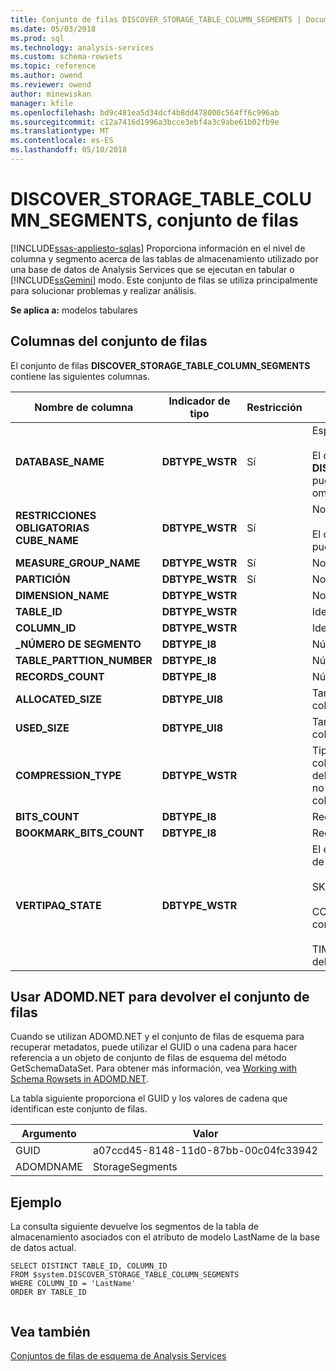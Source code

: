 ```yaml
---
title: Conjunto de filas DISCOVER_STORAGE_TABLE_COLUMN_SEGMENTS | Documentos de Microsoft
ms.date: 05/03/2018
ms.prod: sql
ms.technology: analysis-services
ms.custom: schema-rowsets
ms.topic: reference
ms.author: owend
ms.reviewer: owend
author: minewiskan
manager: kfile
ms.openlocfilehash: bd9c481ea5d34dcf4b8dd478000c564ff6c996ab
ms.sourcegitcommit: c12a7416d1996a3bcce3ebf4a3c9abe61b02fb9e
ms.translationtype: MT
ms.contentlocale: es-ES
ms.lasthandoff: 05/10/2018
---
```

# <a name="discoverstoragetablecolumnsegments-rowset"></a>DISCOVER_STORAGE_TABLE_COLUMN_SEGMENTS, conjunto de filas
[!INCLUDE[ssas-appliesto-sqlas](../../../includes/ssas-appliesto-sqlas.md)]
  Proporciona información en el nivel de columna y segmento acerca de las tablas de almacenamiento utilizado por una base de datos de Analysis Services que se ejecutan en tabular o [!INCLUDE[ssGemini](../../../includes/ssgemini-md.md)] modo. Este conjunto de filas se utiliza principalmente para solucionar problemas y realizar análisis.  
  
 **Se aplica a:** modelos tabulares  
  
## <a name="rowset-columns"></a>Columnas del conjunto de filas  
 El conjunto de filas **DISCOVER_STORAGE_TABLE_COLUMN_SEGMENTS** contiene las siguientes columnas.  
  
|**Nombre de columna**|**Indicador de tipo**|**Restricción**|**Description**|  
|---------------------|------------------------|---------------------|---------------------|  
|**DATABASE_NAME**|**DBTYPE_WSTR**|Sí|Especifica la base de datos tabular.<br /><br /> El conjunto de filas **DISCOVER_STORAGE_TABLE_COLUMN_SEGMENTS** puede restringirse mediante esta columna. Si se omite, se utiliza la base de datos actual.|  
|**RESTRICCIONES OBLIGATORIAS CUBE_NAME**|**DBTYPE_WSTR**|Sí|Nombre del modelo.<br /><br /> El conjunto de filas **DISCOVER_STORAGE_TABLES** puede restringirse mediante esta columna.|  
|**MEASURE_GROUP_NAME**|**DBTYPE_WSTR**|Sí|Nombre del grupo de medida.|  
|**PARTICIÓN**|**DBTYPE_WSTR**|Sí|Nombre de la partición.|  
|**DIMENSION_NAME**|**DBTYPE_WSTR**||Nombre de la dimensión.|  
|**TABLE_ID**|**DBTYPE_WSTR**||Identificador interno del segmento de la tabla.|  
|**COLUMN_ID**|**DBTYPE_WSTR**||Identificador interno de la columna.|  
|**_NÚMERO DE SEGMENTO**|**DBTYPE_I8**||Número ordinal del segmento de la tabla.|  
|**TABLE_PARTTION_NUMBER**|**DBTYPE_I8**||Número ordinal de la partición.|  
|**RECORDS_COUNT**|**DBTYPE_I8**||Número de registros de la partición.|  
|**ALLOCATED_SIZE**|**DBTYPE_UI8**||Tamaño en bytes asignado al segmento de la columna.|  
|**USED_SIZE**|**DBTYPE_UI8**||Tamaño en bytes utilizados por el segmento de la columna.|  
|**COMPRESSION_TYPE**|**DBTYPE_WSTR**||Tipo de compresión aplicado al segmento de la columna. Este valor está pensado para uso interno y del servicio de soporte técnico solamente. Microsoft no publica valores válidos o descripciones para esta columna.|  
|**BITS_COUNT**|**DBTYPE_I8**||Recuento de bits.|  
|**BOOKMARK_BITS_COUNT**|**DBTYPE_I8**||Recuento de bits de marcador.|  
|**VERTIPAQ_STATE**|**DBTYPE_WSTR**||El estado de la compresión VertiPaq para este sector de la columna. El valor puede ser:<br /><br /> SKIPPED: se omitió la compresión VertiPaq.<br /><br /> COMPLETED: la compresión VertiPaq se completó correctamente.<br /><br /> TIMEBOXED: la compresión VertiPaq se ha delimitado a un periodo de tiempo.|  
  
## <a name="using-adomdnet-to-return-the-rowset"></a>Usar ADOMD.NET para devolver el conjunto de filas  
 Cuando se utilizan ADOMD.NET y el conjunto de filas de esquema para recuperar metadatos, puede utilizar el GUID o una cadena para hacer referencia a un objeto de conjunto de filas de esquema del método GetSchemaDataSet. Para obtener más información, vea [Working with Schema Rowsets in ADOMD.NET](../../../analysis-services/multidimensional-models-adomd-net-client/retrieving-metadata-working-with-schema-rowsets.md).  
  
 La tabla siguiente proporciona el GUID y los valores de cadena que identifican este conjunto de filas.  
  
|Argumento|Valor|  
|--------------|-----------|  
|GUID|a07ccd45-8148-11d0-87bb-00c04fc33942|  
|ADOMDNAME|StorageSegments|  
  
## <a name="example"></a>Ejemplo  
 La consulta siguiente devuelve los segmentos de la tabla de almacenamiento asociados con el atributo de modelo LastName de la base de datos actual.  
  
```  
SELECT DISTINCT TABLE_ID, COLUMN_ID   
FROM $system.DISCOVER_STORAGE_TABLE_COLUMN_SEGMENTS  
WHERE COLUMN_ID = 'LastName'  
ORDER BY TABLE_ID  
  
```  
  
## <a name="see-also"></a>Vea también  
 [Conjuntos de filas de esquema de Analysis Services](../../../analysis-services/schema-rowsets/analysis-services-schema-rowsets.md)  
  
  
